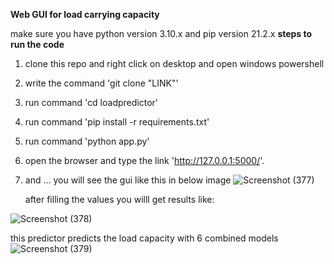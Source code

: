 ****Web GUI for load carrying capacity****

make sure you have python version 3.10.x and pip version 21.2.x
****steps to run the code**** 
1. clone this repo and right click on desktop and open windows powershell
2. write the command 'git clone "LINK"'
3. run command 'cd loadpredictor'
4. run command 'pip install -r requirements.txt'
5. run command 'python app.py'
6. open the browser and type the link 'http://127.0.0.1:5000/'.
7. and ... you will see the gui like this in below image
   ![Screenshot (377)](https://github.com/ayushrathore111/loadpredictor/assets/94514710/53b843ae-7dcc-4724-97b3-13aac66e5a34)
   
   after filling the values you willl get results like:
   
![Screenshot (378)](https://github.com/ayushrathore111/loadpredictor/assets/94514710/e004bf5e-2978-40d5-8689-dfcc347229a5)

this predictor predicts the load capacity with 6 combined models
![Screenshot (379)](https://github.com/ayushrathore111/loadpredictor/assets/94514710/d0f63c4e-9703-494c-bda7-91dfe37a1555)

